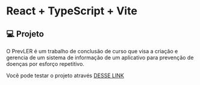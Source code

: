 # React + TypeScript + Vite

## 💻 Projeto

O PrevLER é um trabalho de conclusão de curso que visa a criação e gerencia de um sistema de informação de um aplicativo para prevenção de doenças por esforço repetitivo.

Você pode testar o projeto através [DESSE LINK](https://prev-ler-react-app.vercel.app/)
